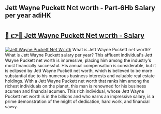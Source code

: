 ## Jett Wayne Puckett N𝚎t w𝚘rth - Part-6Hb S𝚊lary per year adiHK

# <h2><a href="http://gc0hoxi.nevu.top/?p=Jett+Wayne+Puckett">🔗 👉🔴 Jett Wayne Puckett N𝚎t w𝚘rth - S𝚊lary</a></h2>

[![Jett Wayne Puckett N𝚎t W𝚘rth](https://i.imgur.com/Oavwk0R.jpeg)](http://gc0hoxi.nevu.top/?p=Jett+Wayne+Puckett)
What is Jett Wayne Puckett n𝚎t w𝚘rth? What is Jett Wayne Puckett s𝚊lary per year?
This affluent individual's Jett Wayne Puckett net worth is impressive, placing him among the industry's most financially successful. His annual compensation is considerable, but it is eclipsed by Jett Wayne Puckett net worth, which is believed to be more substantial due to his numerous business interests and valuable real estate holdings. With a Jett Wayne Puckett net worth that ranks him among the richest individuals on the planet, this man is renowned for his business acumen and financial acumen. This rich individual, whose Jett Wayne Puckett net worth is in the billions and who earns an impressive salary, is a prime demonstration of the might of dedication, hard work, and financial savvy.
